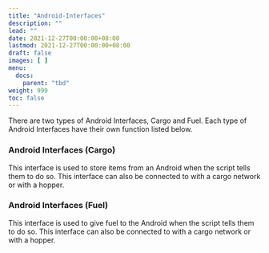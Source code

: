 ```yaml
---
title: "Android-Interfaces"
description: ""
lead: ""
date: 2021-12-27T00:00:00+08:00
lastmod: 2021-12-27T00:00:00+08:00
draft: false
images: [ ]
menu:
  docs:
    parent: "tbd"
weight: 999
toc: false
---
```


There are two types of Android Interfaces, Cargo and Fuel. Each type of Android Interfaces have their own function listed below.

### Android Interfaces (Cargo)

This interface is used to store items from an Android when the script tells them to do so. This interface can also be connected to with a cargo network or with a hopper.

### Android Interfaces (Fuel)

This interface is used to give fuel to the Android when the script tells them to do so. This interface can also be connected to with a cargo network or with a hopper.

